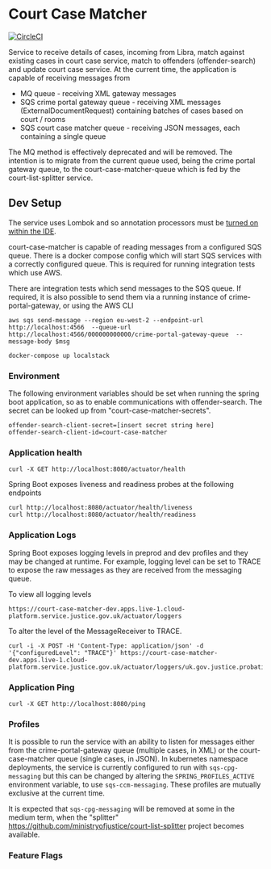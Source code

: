 Court Case Matcher
==================
[![CircleCI](https://circleci.com/gh/ministryofjustice/court-case-matcher.svg?style=svg)](https://circleci.com/gh/ministryofjustice/court-case-matcher)

Service to receive details of cases, incoming from Libra, match against existing cases in court case service, match to offenders (offender-search) and update court case service. At the current time, the application is capable of receiving messages from 

* MQ queue - receiving XML gateway messages
* SQS crime portal gateway queue - receiving XML messages (ExternalDocumentRequest) containing batches of cases based on court / rooms
* SQS court case matcher queue - receiving JSON messages, each containing a single queue

The MQ method is effectively deprecated and will be removed.
The intention is to migrate from the current queue used, being the crime portal gateway queue, to the court-case-matcher-queue which is fed by the court-list-splitter service. 

Dev Setup
---------

The service uses Lombok and so annotation processors must be [turned on within the IDE](https://www.baeldung.com/lombok-ide).

court-case-matcher is capable of reading messages from a configured SQS queue. There is a docker compose config which will start SQS services with a correctly configured queue. This is required for running  integration tests which use AWS.

There are integration tests which send messages to the SQS queue. If required, it is also possible to send them via a running instance of crime-portal-gateway, or using the AWS CLI

```
aws sqs send-message --region eu-west-2 --endpoint-url http://localhost:4566  --queue-url http://localhost:4566/000000000000/crime-portal-gateway-queue  --message-body $msg
```

```
docker-compose up localstack
```

### Environment 

The following environment variables should be set when running the spring boot application, so as to enable communications with offender-search. The secret can be looked up from "court-case-matcher-secrets".

```
offender-search-client-secret=[insert secret string here]
offender-search-client-id=court-case-matcher
```

### Application health
```
curl -X GET http://localhost:8080/actuator/health
```

Spring Boot exposes liveness and readiness probes at the following endpoints

```
curl http://localhost:8080/actuator/health/liveness
curl http://localhost:8080/actuator/health/readiness
```

### Application Logs

Spring Boot exposes logging levels in preprod and dev profiles and they may be changed at runtime. 
For example, logging level can be set to TRACE to expose the raw messages as they are received from 
the messaging queue.

To view all logging levels 

```
https://court-case-matcher-dev.apps.live-1.cloud-platform.service.justice.gov.uk/actuator/loggers
```

To alter the level of the MessageReceiver to TRACE.

```
curl -i -X POST -H 'Content-Type: application/json' -d '{"configuredLevel": "TRACE"}' https://court-case-matcher-dev.apps.live-1.cloud-platform.service.justice.gov.uk/actuator/loggers/uk.gov.justice.probation.courtcasematcher.messaging.SqsMessageReceiver
```

### Application Ping
```
curl -X GET http://localhost:8080/ping
```

### Profiles

It is possible to run the service with an ability to listen for messages either from the crime-portal-gateway queue (multiple cases, in XML) or the court-case-matcher queue (single cases, in JSON). In kubernetes namespace deployments, the service is currently configured to run with `sqs-cpg-messaging` but this can be changed by altering the `SPRING_PROFILES_ACTIVE` environment variable, to use `sqs-ccm-messaging`. These profiles are mutually exclusive at the current time. 

It is expected that `sqs-cpg-messaging` will be removed at some in the medium term, when the "splitter" https://github.com/ministryofjustice/court-list-splitter project becomes available.




### Feature Flags




